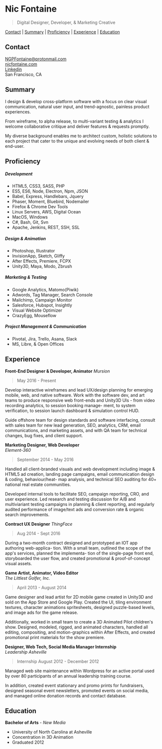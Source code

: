 # Nic Fontaine

> Digital Designer, Developer, & Marketing Creative   

[Contact](https://github.com/ngpfontaine/resume/blob/master/readme.md#contact)  |  [Summary](https://github.com/ngpfontaine/resume/blob/master/readme.md#summary)  |  [Proficiency](https://github.com/ngpfontaine/resume/blob/master/readme.md#proficiency)  |  [Experience](https://github.com/ngpfontaine/resume/blob/master/readme.md#experience)  |  [Education](https://github.com/ngpfontaine/resume/blob/master/readme.md#education)


## Contact

[NGPFontaine@protonmail.com](mailto:ngpfontaine@protonmail.com)   
[nicfontaine.com](https://nicfontaine.com)   
[Linkedin](https://www.linkedin.com/in/nic-fontaine-67304062/)   
San Francisco, CA

## Summary

I design & develop cross-platform software with a focus on clear visual communication, natural user input, and trend-agnostic, painless product experiences.   

From wireframe, to alpha release, to multi-variant testing & analytics I welcome collaborative critique and deliver features & requests promptly.   

My diverse background enables me to architect custom, holistic solutions to each project that cater to the unique and evolving needs of both client & end-user.   

## Proficiency

##### Development
- HTML5, CSS3, SASS, PHP
- ES5, ES6, Node, Electron, Npm, JSON
- Babel, Express, Handlebars, Jquery
- Phaser, Moment, Bluebird, Nodemailer
- Firefox & Chrome Dev Tools
- Linux Servers, AWS, Digital Ocean
- MacOS, Windows
- C#, Bash, Git, Svn
- Apache, Jenkins, REST, SSH, SSL

##### Design & Animation
- Photoshop, Illustrator
- InvisionApp, Sketch, Gliffy
- After Effects, Premiere, FCPX
- Unity3D, Maya, Modo, Zbrush

##### Marketing & Testing
- Google Analytics, Matomo(Piwik)
- Adwords, Tag Manager, Search Console
- Mailchimp, Campaign Monitor
- Salesforce, Hubspot, Insightly
- Visual Website Optimizer
- CrazyEgg, Mouseflow

##### Project Management & Communication
- Pivotal, Jira, Trello, Asana, Slack
- MS, Libre, & Open Offices

## Experience

**Front-End Designer & Developer, Animator**
_Mursion_   
> May 2016 - Present   

Develop interactive wireframes and lead UX/design planning for emerging mobile, web, and native software. Work with the software dev, and art teams to produce responsive web front-ends and Unity3D UIs - from video recording analytics, to session booking manage- ment, to system verification, to session launch dashboard & simulation control HUD.   

Guide offshore team for design standards and software interfacing, consult with sales team for new lead generation, SEO, analytics, CRM, email communications, and marketing assets, and with QA team for technical changes, bug fixes, and client support.   

**Marketing Designer, Web Developer**   
_Element-360_   
> September 2014 - May 2016   

Handled all client-branded visuals and web development including image & HTML5 ad creation, landing page campaigns, email communication design & coding, behaviour/heat- map analysis, and technical SEO auditing for 40+ national real estate communities.   

Developed internal tools to facilitate SEO, campaign reporting, CRO, and user experience. Led research and testing discussion for A/B and multiviariant testing campaigns in planning & client reporting, and regularly audited performance of image/text ads and conversion rate & organic search improvements.   

**Contract UX Designer**
_ThingFace_
> Aug 2014 - Sept 2016   

During a two-month contract designed and prototyped an IOT app authoring web-applica- tion. With a small team, outlined the scope of the app's services, planned the implementa- tion of the single-page front end, storyboarded the user flow, and created promotional & proof-of-concept visual assets.       

**Game Artist, Animator, Video Editor**   
_The Littlest Golfer, Inc._   
> April 2013 - August 2014   

Game designer and lead artist for 2D mobile game created in Unity3D and sold on the App Store and Google Play. Created the UI, tiling environment textures, character animations spritesheets, designed puzzle-based levels, and image ads for the game release.   

Additionally, worked in small team to create a 3D Animated Pilot children's show. Designed, modeled, rigged, and animated characters, handled all editing, compositing, and motion-graphics within After Effects, and created promotional print materials for the show premiere.   

**Designer, Web Tech, Social Media Manager Internship**   
_Leadership Asheville_   
> Internship August 2012 - December 2012   

Managed web site maintenance within Wordpress for an active portal used by over 80 participants of an annual leadership training course.   

In addition, created event stationary and promo prints for fundraisers, designed seasonal event newsletters, promoted events on social media, and managed online donation records and contact database.   

## Education

**Bachelor of Arts** - _New Media_
- University of North Carolina at Asheville
- Concentration in 3D Animation
- Graduated 2012
